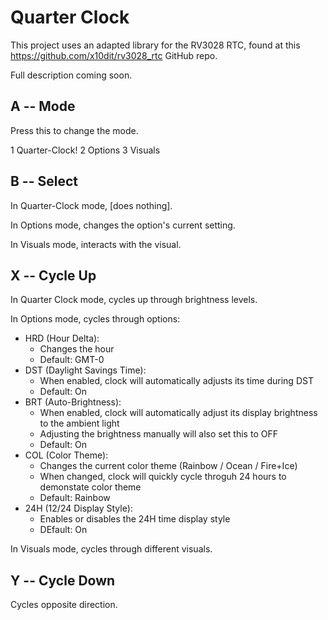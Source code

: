 # Quarter Clock

This project uses an adapted library for the RV3028 RTC, found at this https://github.com/x10dit/rv3028_rtc GitHub repo.

Full description coming soon.


## A -- Mode

Press this to change the mode.

1 Quarter-Clock!
2 Options
3 Visuals

## B -- Select

In Quarter-Clock mode, [does nothing].

In Options mode, changes the option's current setting.

In Visuals mode, interacts with the visual.

## X -- Cycle Up

In Quarter Clock mode, cycles up through brightness levels.

In Options mode, cycles through options:

- HRD (Hour Delta):
    - Changes the hour
    - Default: GMT-0
- DST (Daylight Savings Time): 
    - When enabled, clock will automatically adjusts its time during DST
    - Default: On
- BRT (Auto-Brightness):
    - When enabled, clock will automatically adjust its display brightness to the ambient light
    - Adjusting the brightness manually will also set this to OFF
    - Default: On 
- COL (Color Theme):
    - Changes the current color theme (Rainbow / Ocean / Fire+Ice)
    - When changed, clock will quickly cycle throguh 24 hours to demonstate color theme
    - Default: Rainbow
- 24H (12/24 Display Style):
    - Enables or disables the 24H time display style
    - DEfault: On


In Visuals mode, cycles through different visuals.


## Y -- Cycle Down

Cycles opposite direction.